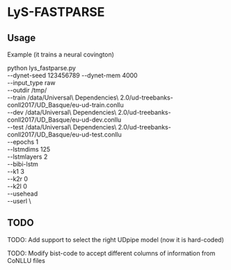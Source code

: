 # LyS-FASTPARSE

## Usage

Example (it trains a neural covington)

python lys_fastparse.py \
--dynet-seed 123456789 --dynet-mem 4000 \
--input_type raw \
--outdir /tmp/ \
--train /data/Universal\ Dependencies\ 2.0/ud-treebanks-conll2017/UD_Basque/eu-ud-train.conllu \
--dev /data/Universal\ Dependencies\ 2.0/ud-treebanks-conll2017/UD_Basque/eu-ud-dev.conllu \
--test /data/Universal\ Dependencies\ 2.0/ud-treebanks-conll2017/UD_Basque/eu-ud-test.conllu \
--epochs 1 \
--lstmdims 125 \
--lstmlayers 2 \
--bibi-lstm \
--k1 3 \
--k2r 0 \
--k2l 0 \
--usehead \
--userl \



## TODO

TODO: Add support to select the right UDpipe model (now it is hard-coded)

TODO: Modify bist-code to accept different columns of information from CoNLLU files
